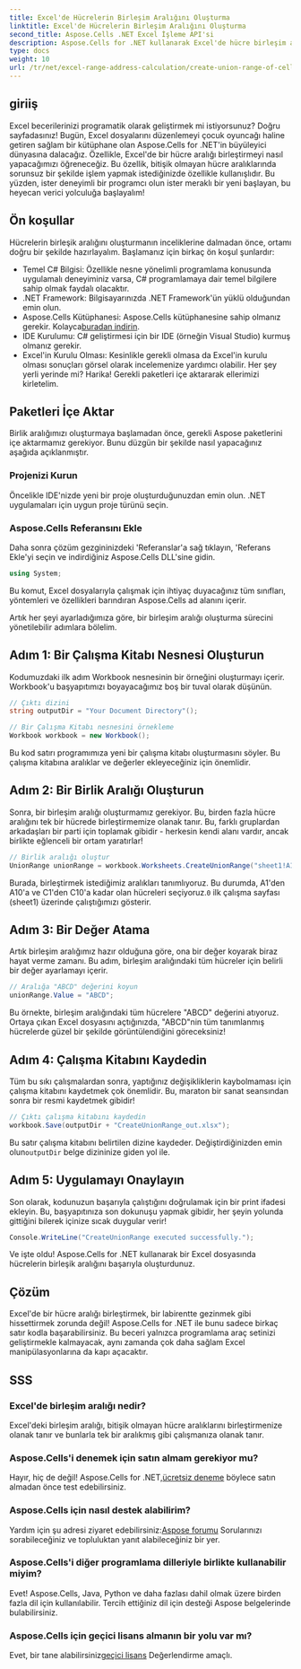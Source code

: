 ```yaml
---
title: Excel'de Hücrelerin Birleşim Aralığını Oluşturma
linktitle: Excel'de Hücrelerin Birleşim Aralığını Oluşturma
second_title: Aspose.Cells .NET Excel İşleme API'si
description: Aspose.Cells for .NET kullanarak Excel'de hücre birleşim aralığı oluşturmayı kolay adımlarla öğrenin. Excel becerilerinizi programatik olarak geliştirin.
type: docs
weight: 10
url: /tr/net/excel-range-address-calculation/create-union-range-of-cells-in-excel/
---
```

## giriiş
Excel becerilerinizi programatik olarak geliştirmek mi istiyorsunuz? Doğru sayfadasınız! Bugün, Excel dosyalarını düzenlemeyi çocuk oyuncağı haline getiren sağlam bir kütüphane olan Aspose.Cells for .NET'in büyüleyici dünyasına dalacağız. Özellikle, Excel'de bir hücre aralığı birleştirmeyi nasıl yapacağımızı öğreneceğiz. Bu özellik, bitişik olmayan hücre aralıklarında sorunsuz bir şekilde işlem yapmak istediğinizde özellikle kullanışlıdır. Bu yüzden, ister deneyimli bir programcı olun ister meraklı bir yeni başlayan, bu heyecan verici yolculuğa başlayalım!
## Ön koşullar
Hücrelerin birleşik aralığını oluşturmanın inceliklerine dalmadan önce, ortamı doğru bir şekilde hazırlayalım. Başlamanız için birkaç ön koşul şunlardır:
- Temel C# Bilgisi: Özellikle nesne yönelimli programlama konusunda uygulamalı deneyiminiz varsa, C# programlamaya dair temel bilgilere sahip olmak faydalı olacaktır.
- .NET Framework: Bilgisayarınızda .NET Framework'ün yüklü olduğundan emin olun.
-  Aspose.Cells Kütüphanesi: Aspose.Cells kütüphanesine sahip olmanız gerekir. Kolayca[buradan indirin](https://releases.aspose.com/cells/net/).
- IDE Kurulumu: C# geliştirmesi için bir IDE (örneğin Visual Studio) kurmuş olmanız gerekir.
- Excel'in Kurulu Olması: Kesinlikle gerekli olmasa da Excel'in kurulu olması sonuçları görsel olarak incelemenize yardımcı olabilir.
Her şey yerli yerinde mi? Harika! Gerekli paketleri içe aktararak ellerimizi kirletelim.
## Paketleri İçe Aktar
Birlik aralığımızı oluşturmaya başlamadan önce, gerekli Aspose paketlerini içe aktarmamız gerekiyor. Bunu düzgün bir şekilde nasıl yapacağınız aşağıda açıklanmıştır.
### Projenizi Kurun
Öncelikle IDE'nizde yeni bir proje oluşturduğunuzdan emin olun. .NET uygulamaları için uygun proje türünü seçin.
### Aspose.Cells Referansını Ekle
Daha sonra çözüm gezgininizdeki 'Referanslar'a sağ tıklayın, 'Referans Ekle'yi seçin ve indirdiğiniz Aspose.Cells DLL'sine gidin. 
```csharp
using System;
```
Bu komut, Excel dosyalarıyla çalışmak için ihtiyaç duyacağınız tüm sınıfları, yöntemleri ve özellikleri barındıran Aspose.Cells ad alanını içerir.

Artık her şeyi ayarladığımıza göre, bir birleşim aralığı oluşturma sürecini yönetilebilir adımlara bölelim.
## Adım 1: Bir Çalışma Kitabı Nesnesi Oluşturun
Kodumuzdaki ilk adım Workbook nesnesinin bir örneğini oluşturmayı içerir. Workbook'u başyapıtımızı boyayacağımız boş bir tuval olarak düşünün.
```csharp
// Çıktı dizini
string outputDir = "Your Document Directory"();

// Bir Çalışma Kitabı nesnesini örnekleme
Workbook workbook = new Workbook();
```
Bu kod satırı programımıza yeni bir çalışma kitabı oluşturmasını söyler. Bu çalışma kitabına aralıklar ve değerler ekleyeceğiniz için önemlidir.
## Adım 2: Bir Birlik Aralığı Oluşturun
Sonra, bir birleşim aralığı oluşturmamız gerekiyor. Bu, birden fazla hücre aralığını tek bir hücrede birleştirmemize olanak tanır. Bu, farklı gruplardan arkadaşları bir parti için toplamak gibidir - herkesin kendi alanı vardır, ancak birlikte eğlenceli bir ortam yaratırlar!
```csharp
// Birlik aralığı oluştur
UnionRange unionRange = workbook.Worksheets.CreateUnionRange("sheet1!A1:A10,sheet1!C1:C10", 0);
```
 Burada, birleştirmek istediğimiz aralıkları tanımlıyoruz. Bu durumda, A1'den A10'a ve C1'den C10'a kadar olan hücreleri seçiyoruz.`0` ilk çalışma sayfası (sheet1) üzerinde çalıştığımızı gösterir.
## Adım 3: Bir Değer Atama
Artık birleşim aralığımız hazır olduğuna göre, ona bir değer koyarak biraz hayat verme zamanı. Bu adım, birleşim aralığındaki tüm hücreler için belirli bir değer ayarlamayı içerir.
```csharp
// Aralığa "ABCD" değerini koyun
unionRange.Value = "ABCD";
```
Bu örnekte, birleşim aralığındaki tüm hücrelere "ABCD" değerini atıyoruz. Ortaya çıkan Excel dosyasını açtığınızda, "ABCD"nin tüm tanımlanmış hücrelerde güzel bir şekilde görüntülendiğini göreceksiniz!
## Adım 4: Çalışma Kitabını Kaydedin
Tüm bu sıkı çalışmalardan sonra, yaptığınız değişikliklerin kaybolmaması için çalışma kitabını kaydetmek çok önemlidir. Bu, maraton bir sanat seansından sonra bir resmi kaydetmek gibidir!
```csharp
// Çıktı çalışma kitabını kaydedin
workbook.Save(outputDir + "CreateUnionRange_out.xlsx");
```
 Bu satır çalışma kitabını belirtilen dizine kaydeder. Değiştirdiğinizden emin olun`outputDir` belge dizininize giden yol ile. 
## Adım 5: Uygulamayı Onaylayın
Son olarak, kodunuzun başarıyla çalıştığını doğrulamak için bir print ifadesi ekleyin. Bu, başyapıtınıza son dokunuşu yapmak gibidir, her şeyin yolunda gittiğini bilerek içinize sıcak duygular verir!
```csharp
Console.WriteLine("CreateUnionRange executed successfully.");
```
Ve işte oldu! Aspose.Cells for .NET kullanarak bir Excel dosyasında hücrelerin birleşik aralığını başarıyla oluşturdunuz.
## Çözüm
Excel'de bir hücre aralığı birleştirmek, bir labirentte gezinmek gibi hissettirmek zorunda değil! Aspose.Cells for .NET ile bunu sadece birkaç satır kodla başarabilirsiniz. Bu beceri yalnızca programlama araç setinizi geliştirmekle kalmayacak, aynı zamanda çok daha sağlam Excel manipülasyonlarına da kapı açacaktır. 

## SSS
### Excel'de birleşim aralığı nedir?
Excel'deki birleşim aralığı, bitişik olmayan hücre aralıklarını birleştirmenize olanak tanır ve bunlarla tek bir aralıkmış gibi çalışmanıza olanak tanır.
### Aspose.Cells'i denemek için satın almam gerekiyor mu?
 Hayır, hiç de değil! Aspose.Cells for .NET,[ücretsiz deneme](https://releases.aspose.com/) böylece satın almadan önce test edebilirsiniz.
### Aspose.Cells için nasıl destek alabilirim?
 Yardım için şu adresi ziyaret edebilirsiniz:[Aspose forumu](https://forum.aspose.com/c/cells/9) Sorularınızı sorabileceğiniz ve topluluktan yanıt alabileceğiniz bir yer.
### Aspose.Cells'i diğer programlama dilleriyle birlikte kullanabilir miyim?
Evet! Aspose.Cells, Java, Python ve daha fazlası dahil olmak üzere birden fazla dil için kullanılabilir. Tercih ettiğiniz dil için desteği Aspose belgelerinde bulabilirsiniz.
### Aspose.Cells için geçici lisans almanın bir yolu var mı?
 Evet, bir tane alabilirsiniz[geçici lisans](https://purchase.aspose.com/temporary-license/) Değerlendirme amaçlı.